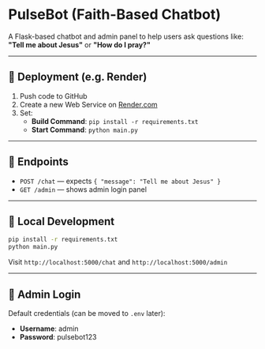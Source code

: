 # PulseBot (Faith-Based Chatbot)

A Flask-based chatbot and admin panel to help users ask questions like:  
**"Tell me about Jesus"** or **"How do I pray?"**

---

## 🚀 Deployment (e.g. Render)

1. Push code to GitHub
2. Create a new Web Service on [Render.com](https://render.com/)
3. Set:
   - **Build Command**: `pip install -r requirements.txt`
   - **Start Command**: `python main.py`

---

## 💬 Endpoints

- `POST /chat` — expects `{ "message": "Tell me about Jesus" }`
- `GET /admin` — shows admin login panel

---

## 🧪 Local Development

```bash
pip install -r requirements.txt
python main.py
```

Visit `http://localhost:5000/chat` and `http://localhost:5000/admin`

---

## 🔐 Admin Login

Default credentials (can be moved to `.env` later):

- **Username**: admin
- **Password**: pulsebot123
